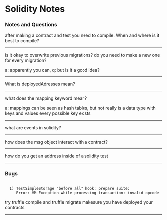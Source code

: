 # Solidity Notes

### Notes and Questions

after making a contract and test you need to compile. When and where is it best to compile?

----

is it okay to overwrite previous migrations?  do you need to make a new one for every migration?

a: apparently you can, 
q: but is it a good idea?

---

What is deployedAdresses mean?

----

what does the mapping keyword mean?

a: mappings can be seen as hash tables, but not really
is a data type with keys and values
every possible key exists

----

what are events in solidity?

----

how does the msg object interact with a contract?

----

how do you get an address inside of a solidity test

----

### Bugs

```

  1) TestSimpleStorage "before all" hook: prepare suite:
     Error: VM Exception while processing transaction: invalid opcode

```
try truffle compile and truffle migrate
makesure you have deployed your contracts

----